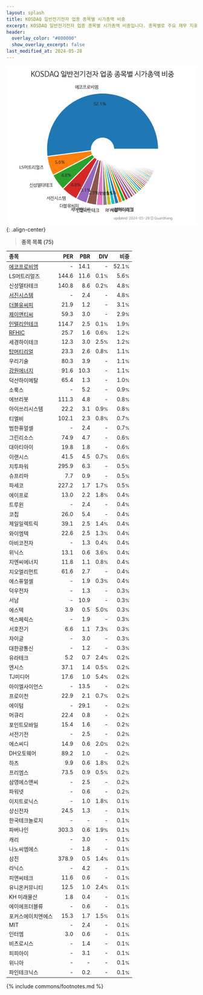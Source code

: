 ```yaml
---
layout: splash
title: KOSDAQ 일반전기전자 업종 종목별 시가총액 비중
excerpt: KOSDAQ 일반전기전자 업종 종목별 시가총액 비중입니다. 종목별로 주요 재무 지표를 함께 표시합니다.
header:
  overlay_color: "#800000"
  show_overlay_excerpt: false
last_modified_at: 2024-05-28
---
```



![KOSDAQ 일반전기전자 업종 종목별 시가총액 비중](/stats/sector/images/kosdaq_업종_일반전기전자_종목.png){: .align-center}


> **종목 목록 (75)**<a id="list"></a>

| **종목** | **PER** | **PBR** | **DIV** | **비중** |
| :------- | ------: | ------: | ------: | -------: |
| [에코프로비엠](/247540/) | - | 14.1 | - | 52.1<small>%</small> |
| LS머트리얼즈 | 144.6 | 11.6 | 0.1<small>%</small> | 5.6<small>%</small> |
| 신성델타테크 | 140.8 | 8.6 | 0.2<small>%</small> | 4.8<small>%</small> |
| [서진시스템](/178320/) | - | 2.4 | - | 4.8<small>%</small> |
| [더블유씨피](/393890/) | 21.9 | 1.2 | - | 3.1<small>%</small> |
| [제이앤티씨](/204270/) | 59.3 | 3.0 | - | 2.9<small>%</small> |
| [인텔리안테크](/189300/) | 114.7 | 2.5 | 0.1<small>%</small> | 1.9<small>%</small> |
| [RFHIC](/218410/) | 25.7 | 1.6 | 0.6<small>%</small> | 1.2<small>%</small> |
| 세경하이테크 | 12.3 | 3.0 | 2.5<small>%</small> | 1.2<small>%</small> |
| [탑머티리얼](/360070/) | 23.3 | 2.6 | 0.8<small>%</small> | 1.1<small>%</small> |
| 우리기술 | 80.3 | 3.9 | - | 1.1<small>%</small> |
| [강원에너지](/114190/) | 91.6 | 10.3 | - | 1.1<small>%</small> |
| 덕산하이메탈 | 65.4 | 1.3 | - | 1.0<small>%</small> |
| 소룩스 | - | 5.2 | - | 0.9<small>%</small> |
| 에브리봇 | 111.3 | 4.8 | - | 0.8<small>%</small> |
| 아이쓰리시스템 | 22.2 | 3.1 | 0.9<small>%</small> | 0.8<small>%</small> |
| 티엘비 | 102.1 | 2.3 | 0.8<small>%</small> | 0.7<small>%</small> |
| 범한퓨얼셀 | - | 2.4 | - | 0.7<small>%</small> |
| 그린리소스 | 74.9 | 4.7 | - | 0.6<small>%</small> |
| 대아티아이 | 19.8 | 1.8 | - | 0.6<small>%</small> |
| 이랜시스 | 41.5 | 4.5 | 0.7<small>%</small> | 0.6<small>%</small> |
| 지투파워 | 295.9 | 6.3 | - | 0.5<small>%</small> |
| 슈프리마 | 7.7 | 0.9 | - | 0.5<small>%</small> |
| 파세코 | 227.2 | 1.7 | 1.7<small>%</small> | 0.5<small>%</small> |
| 에이프로 | 13.0 | 2.2 | 1.8<small>%</small> | 0.4<small>%</small> |
| 트루윈 | - | 2.4 | - | 0.4<small>%</small> |
| 코칩 | 26.0 | 5.4 | - | 0.4<small>%</small> |
| 제일일렉트릭 | 39.1 | 2.5 | 1.4<small>%</small> | 0.4<small>%</small> |
| 와이엠텍 | 22.6 | 2.5 | 1.3<small>%</small> | 0.4<small>%</small> |
| 아비코전자 | - | 1.3 | 0.4<small>%</small> | 0.4<small>%</small> |
| 위닉스 | 13.1 | 0.6 | 3.6<small>%</small> | 0.4<small>%</small> |
| 지엔씨에너지 | 11.8 | 1.1 | 0.8<small>%</small> | 0.4<small>%</small> |
| 지오엘리먼트 | 61.6 | 2.7 | - | 0.4<small>%</small> |
| 에스퓨얼셀 | - | 1.9 | 0.3<small>%</small> | 0.4<small>%</small> |
| 덕우전자 | - | 1.3 | - | 0.3<small>%</small> |
| 서남 | - | 10.9 | - | 0.3<small>%</small> |
| 에스텍 | 3.9 | 0.5 | 5.0<small>%</small> | 0.3<small>%</small> |
| 엑스페릭스 | - | 1.9 | - | 0.3<small>%</small> |
| 서호전기 | 6.6 | 1.1 | 7.3<small>%</small> | 0.3<small>%</small> |
| 자이글 | - | 3.0 | - | 0.3<small>%</small> |
| 대한광통신 | - | 1.2 | - | 0.3<small>%</small> |
| 유라테크 | 5.2 | 0.7 | 2.4<small>%</small> | 0.2<small>%</small> |
| 엔시스 | 37.1 | 1.4 | 0.5<small>%</small> | 0.2<small>%</small> |
| TJ미디어 | 17.6 | 1.0 | 5.4<small>%</small> | 0.2<small>%</small> |
| 아이엘사이언스 | - | 13.5 | - | 0.2<small>%</small> |
| 프로이천 | 22.9 | 2.1 | 0.7<small>%</small> | 0.2<small>%</small> |
| 에이텀 | - | 29.1 | - | 0.2<small>%</small> |
| 머큐리 | 22.4 | 0.8 | - | 0.2<small>%</small> |
| 포인트모바일 | 15.4 | 1.6 | - | 0.2<small>%</small> |
| 서전기전 | - | 2.5 | - | 0.2<small>%</small> |
| 에스씨디 | 14.9 | 0.6 | 2.0<small>%</small> | 0.2<small>%</small> |
| DH오토웨어 | 89.2 | 1.0 | - | 0.2<small>%</small> |
| 하츠 | 9.9 | 0.6 | 1.8<small>%</small> | 0.2<small>%</small> |
| 프리엠스 | 73.5 | 0.9 | 0.5<small>%</small> | 0.2<small>%</small> |
| 삼영에스앤씨 | - | 2.5 | - | 0.2<small>%</small> |
| 파워넷 | - | 0.6 | - | 0.2<small>%</small> |
| 이지트로닉스 | - | 1.0 | 1.8<small>%</small> | 0.1<small>%</small> |
| 상신전자 | 24.5 | 1.3 | - | 0.1<small>%</small> |
| 한국테크놀로지 | - | - | - | 0.1<small>%</small> |
| 파버나인 | 303.3 | 0.6 | 1.9<small>%</small> | 0.1<small>%</small> |
| 캐리 | - | 3.0 | - | 0.1<small>%</small> |
| 나노씨엠에스 | - | 1.8 | - | 0.1<small>%</small> |
| 삼진 | 378.9 | 0.5 | 1.4<small>%</small> | 0.1<small>%</small> |
| 라닉스 | - | 4.2 | - | 0.1<small>%</small> |
| 피앤씨테크 | 11.6 | 0.6 | - | 0.1<small>%</small> |
| 유니온커뮤니티 | 12.5 | 1.0 | 2.4<small>%</small> | 0.1<small>%</small> |
| KH 미래물산 | 1.8 | 0.4 | - | 0.1<small>%</small> |
| 에이에프더블류 | - | 0.6 | - | 0.1<small>%</small> |
| 포커스에이치엔에스 | 15.3 | 1.7 | 1.5<small>%</small> | 0.1<small>%</small> |
| MIT | - | 2.4 | - | 0.1<small>%</small> |
| 인터엠 | 3.0 | 0.6 | - | 0.1<small>%</small> |
| 비츠로시스 | - | 1.4 | - | 0.1<small>%</small> |
| 피피아이 | - | 3.1 | - | 0.1<small>%</small> |
| 위니아 | - | - | - | 0.1<small>%</small> |
| 파인테크닉스 | - | 0.2 | - | 0.1<small>%</small> |

{% include commons/footnotes.md %}